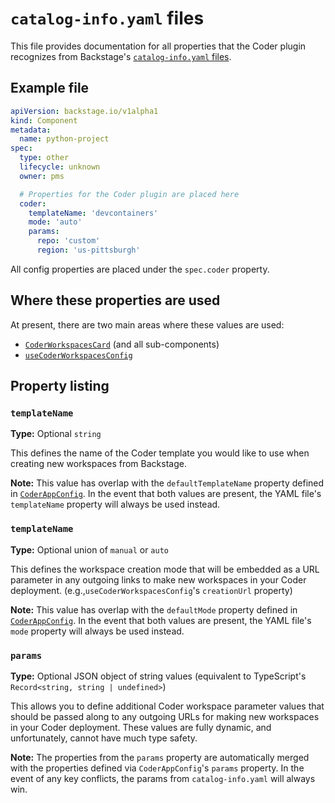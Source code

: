 # `catalog-info.yaml` files

This file provides documentation for all properties that the Coder plugin recognizes from Backstage's [`catalog-info.yaml` files](https://backstage.io/docs/features/software-catalog/descriptor-format/).

## Example file

```yaml
apiVersion: backstage.io/v1alpha1
kind: Component
metadata:
  name: python-project
spec:
  type: other
  lifecycle: unknown
  owner: pms

  # Properties for the Coder plugin are placed here
  coder:
    templateName: 'devcontainers'
    mode: 'auto'
    params:
      repo: 'custom'
      region: 'us-pittsburgh'
```

All config properties are placed under the `spec.coder` property.

## Where these properties are used

At present, there are two main areas where these values are used:

- [`CoderWorkspacesCard`](./components.md#coderworkspacescard) (and all sub-components)
- [`useCoderWorkspacesConfig`](./hooks.md#usecoderworkspacesconfig)

## Property listing

### `templateName`

**Type:** Optional `string`

This defines the name of the Coder template you would like to use when creating new workspaces from Backstage.

**Note:** This value has overlap with the `defaultTemplateName` property defined in [`CoderAppConfig`](types.md#coderappconfig). In the event that both values are present, the YAML file's `templateName` property will always be used instead.

### `templateName`

**Type:** Optional union of `manual` or `auto`

This defines the workspace creation mode that will be embedded as a URL parameter in any outgoing links to make new workspaces in your Coder deployment. (e.g.,`useCoderWorkspacesConfig`'s `creationUrl` property)

**Note:** This value has overlap with the `defaultMode` property defined in [`CoderAppConfig`](types.md#coderappconfig). In the event that both values are present, the YAML file's `mode` property will always be used instead.

### `params`

**Type:** Optional JSON object of string values (equivalent to TypeScript's `Record<string, string | undefined>`)

This allows you to define additional Coder workspace parameter values that should be passed along to any outgoing URLs for making new workspaces in your Coder deployment. These values are fully dynamic, and unfortunately, cannot have much type safety.

**Note:** The properties from the `params` property are automatically merged with the properties defined via `CoderAppConfig`'s `params` property. In the event of any key conflicts, the params from `catalog-info.yaml` will always win.
